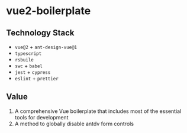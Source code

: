 # vue2-boilerplate

## Technology Stack

- `vue@2` + `ant-design-vue@1`
- `typescript`
- `rsbuile`
- `swc` + `babel`
- `jest` + `cypress`
- `eslint` + `prettier`

## Value

1. A comprehensive Vue boilerplate that includes most of the essential tools for development
2. A method to globally disable antdv form controls

